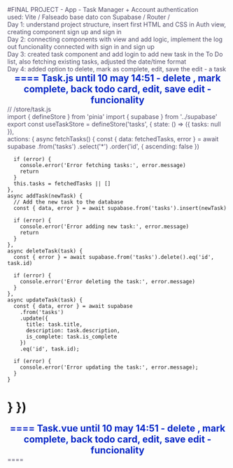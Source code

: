 #FINAL PROJECT - App - Task Manager + Account authentication

used: Vite / Falseado base dato con Supabase / Router /

Day 1: understand project structure, insert first HTML and CSS in Auth view, creating component sign up and sign in

Day 2: connecting components with view and add logic, implement the log out funcionality connected with sign in and sign up

Day 3: created task component and add login to add new task in the To Do list, also fetching existing tasks, adjusted the date/time format

Day 4: added option to delete, mark as complete, edit, save the edit - a task



====
Task.js until 10 may 14:51 - delete , mark complete, back todo card, edit, save edit - funcionality
----
// /store/task.js

import { defineStore } from 'pinia'
import { supabase } from '../supabase'

export const useTaskStore = defineStore('tasks', {
  state: () => ({
    tasks: null
  }),

  actions: {
    async fetchTasks() {
      const { data: fetchedTasks, error } = await supabase
        .from('tasks')
        .select('*')
        .order('id', { ascending: false })

      if (error) {
        console.error('Error fetching tasks:', error.message)
        return
      }
      this.tasks = fetchedTasks || []
    },
    async addTask(newTask) {
      // Add the new task to the database
      const { data, error } = await supabase.from('tasks').insert(newTask)

      if (error) {
        console.error('Error adding new task:', error.message)
        return
      }
    },
    async deleteTask(task) {
      const { error } = await supabase.from('tasks').delete().eq('id', task.id)

      if (error) {
        console.error('Error deleting the task:', error.message)
      }
    },
    async updateTask(task) {
      const { data, error } = await supabase
        .from('tasks')
        .update({
          title: task.title,
          description: task.description,
          is_complete: task.is_complete
        })
        .eq('id', task.id);

      if (error) {
        console.error('Error updating the task:', error.message);
      }
    }
  }
})
====





====
Task.vue until 10 may 14:51 - delete , mark complete, back todo card, edit, save edit - funcionality
----
<script setup>
import { ref, computed } from 'vue'
import { useTaskStore } from '../stores/task.js'
import { useUserStore } from '../stores/user.js'

const userStore = useUserStore()

const newTaskTitle = ref('')
const newTaskDescription = ref('')
const taskStore = useTaskStore()

const handleSubmit = async () => {
  const newTask = {
    title: newTaskTitle.value,
    description: newTaskDescription.value,
    user_id: userStore.user.id
  }
  await taskStore.addTask(newTask)
  // Clear input fields after adding task
  newTaskTitle.value = ''
  newTaskDescription.value = ''
  taskStore.fetchTasks()
}

taskStore.fetchTasks()

// Computed property to format timestamp to HH:MM
const formattedTimestamp = computed(() => {
  const tasks = taskStore.tasks || [] // Ensure tasks is an array

  return tasks.map((task) => {
    const dateObj = new Date(task.inserted_at) // Parse the timestamp string into a Date object
    const formattedDate = dateObj.toLocaleDateString() // Format the date
    const formattedTime = dateObj.toLocaleTimeString([], { hour: '2-digit', minute: '2-digit' }) // Format the time as HH:MM
    return `${formattedDate} ${formattedTime}` // Combine date and time
  })
})

const deleteTask = async (task) => {
  const confirmed = confirm('Are you sure you want to delete this task?')
  if (confirmed) {
    await taskStore.deleteTask(task)
    taskStore.fetchTasks() // Refresh the task list after deletion
  }
}

const markComplete = async (task) => {
  task.is_complete = true // Update the task's status
  await taskStore.updateTask(task) // Update the task in the store and the database
  taskStore.fetchTasks() // Refresh the task list after updating
}

const backToTodo = async (task) => {
  task.is_complete = false // Update the task's status
  await taskStore.updateTask(task) // Update the task in the store and the database
  taskStore.fetchTasks() // Refresh the task list after updating
}

const toggleEditMode = (task) => {
  task.editMode = !task.editMode
  // Set the updated title and description to the current title and description
  if (task.editMode) {
    task.updatedTitle = task.title
    task.updatedDescription = task.description
  }
}

const saveChanges = async (task) => {
  task.title = task.updatedTitle // Update the task title
  task.description = task.updatedDescription // Update the task description
  task.editMode = false // Exit edit mode
  await taskStore.updateTask(task) // Update the task in the store and the database
  taskStore.fetchTasks() // Refresh the task list after updating
}

const cancelEdit = (task) => {
  task.editMode = false // Exit edit mode without saving
}
</script>

<template>
  <section>
    <div class="create-task">
      <div class="header">
        <h2>Add a new Task</h2>
        <div>
          <p>Keep your life organized!</p>
          <p>Create tasks which will help you to get things done.</p>
        </div>
      </div>
      <form @submit.prevent="handleSubmit">
        <input
          v-model="newTaskTitle"
          type="text"
          placeholder="Give a title to your task"
          required
        />
        <textarea
          v-model="newTaskDescription"
          placeholder="Add task information"
          rows="4"
        ></textarea>
        <button type="submit">Add</button>
      </form>
    </div>

    <article class="existing-tasks">
      <div class="to-do">
        <h3>To do</h3>
        <div v-if="taskStore.tasks" class="card-list">
          <div
            v-for="(task, index) in taskStore.tasks.filter((task) => !task.is_complete)"
            :key="task.id"
            class="task-card"
          >
            <div v-if="!task.editMode" class="card-info">
              <h4>{{ task.title }}</h4>
              <p>{{ task.description }}</p>
              <p class="timestamp">{{ formattedTimestamp[index] }}</p>
            </div>

            <div v-else class="edit-inputs">
              <input v-model="task.updatedTitle" />
              <textarea v-model="task.updatedDescription" rows="4"></textarea>
            </div>

            <div v-if="!task.editMode" class="card-options">
              <div>
                <button @click="toggleEditMode(task)">✏️ Edit</button>
                <button @click="deleteTask(task)">🗑️ Delete</button>
              </div>
              <button @click="markComplete(task)">Mark Complete</button>
            </div>

            <div v-else class="cancel-save">
              <button @click="cancelEdit(task)" class="cancel">Cancel</button>
              <button @click="saveChanges(task)" class="save">Save</button>
            </div>
          </div>
        </div>
      </div>

      <div class="completed">
        <h3>Completed</h3>
        <div v-if="taskStore.tasks" class="card-list">
          <div
            v-for="(task, index) in taskStore.tasks.filter((task) => task.is_complete)"
            :key="task.id"
            class="task-card-done"
          >
            <div v-if="!task.editMode" class="card-info">
              <h4>{{ task.title }}</h4>
              <p>{{ task.description }}</p>
              <p class="timestamp">{{ formattedTimestamp[index] }}</p>
            </div>

            <div v-else class="edit-inputs">
              <input v-model="task.updatedTitle" />
              <textarea v-model="task.updatedDescription" rows="4"></textarea>
            </div>

            <div v-if="!task.editMode" class="card-options">
              <div>
                <button @click="toggleEditMode(task)">✏️ Edit</button>
                <button @click="deleteTask(task)">🗑️ Delete</button>
              </div>
              <button @click="backToTodo(task)">Back To Do</button>
            </div>

            <div v-else class="cancel-save">
              <button @click="cancelEdit(task)" class="cancel">Cancel</button>
              <button @click="saveChanges(task)" class="save">Save</button>
            </div>
          </div>
        </div>
      </div>
    </article>
  </section>
</template>

<style scoped>
.create-task {
  display: flex;
  flex-direction: column;
  align-items: center;
  padding: 40px;
  gap: 40px;
}

.header {
  display: flex;
  flex-direction: column;
  gap: 16px;
  width: 342px;
}

h2 {
  color: #072ac8;
  margin: 0;
  text-align: center;
}

h3 {
  color: #072ac8;
  margin: 0;
}

.header p {
  text-align: center;
}

form input {
  width: 100%;
  box-sizing: border-box;
}

form textarea {
  width: 100%;
  box-sizing: border-box;
  font-family: 'Raleway';
}

.task-card {
  background-color: #f4f6fc;
  border: none;
  border-radius: 8px;
  padding: 16px;
  gap: 16px;
  display: flex;
  flex-direction: column;
}

.task-card-done {
  background-color: #ecfff5;
  border: none;
  border-radius: 8px;
  padding: 16px;
  gap: 16px;
  display: flex;
  flex-direction: column;
}

h4 {
  color: #514d67;
  margin: 0;
}

p {
  color: #514d67;
  font-size: 14px;
  margin: 0;
}

form {
  display: flex;
  flex-direction: column;
  align-items: center;
  gap: 16px;
  width: 342px;
}

input,
textarea {
  border: none;
  border-radius: 4px;
  background-color: #f4f6fc;
  padding: 8px 16px;
}

button {
  border: none;
  border-radius: 4px;
  background-color: #072ac8;
  color: #ffffff;
  font-weight: 500;
  font-size: 16px;
  width: 100%;
  height: 48px;
}

.existing-tasks {
  display: flex;
  flex-direction: row;
  justify-content: center;
  gap: 40px;
  padding: 40px;
}

.to-do,
.completed {
  width: 342px;
  display: flex;
  flex-direction: column;
  gap: 16px;
}

.card-list {
  display: flex;
  flex-direction: column;
  gap: 16px;
}

.card-info {
  display: flex;
  flex-direction: column;
  gap: 8px;
}

.timestamp {
  font-size: 12px;
  color: #bcbcbc;
}

.card-options {
  display: flex;
  flex-direction: row;
  justify-content: space-between;
  gap: 8px;
}

.card-options button, .cancel {
  border: 1px solid #d1edff;
  border-radius: 4px;
  background-color: #ffffff;
  color: #514d67;
  font-size: 12px;
  height: 30px;
}

.save {
  font-size: 12px;
  height: 30px;
  border: 1px solid #ffffff;
}

.edit-inputs {
  display: flex;
  flex-direction: column;
  gap: 8px;
}

.edit-inputs input, .edit-inputs textarea {
  background-color: #ffffff;
  border: 1px solid #d1edff;
  font-family:'Raleway';
  color: #514d67;
}

.card-options div, .cancel-save {
  display: flex;
  flex-direction: row;
  gap: 8px;
  width: 100%;
}
</style>
====